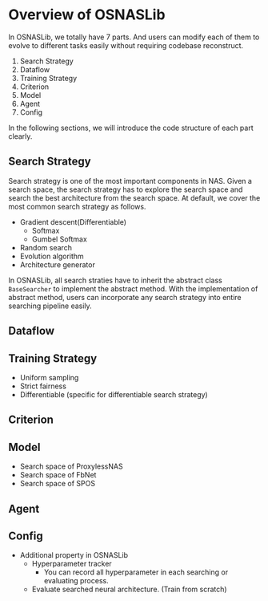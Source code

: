 # Overview of OSNASLib
In OSNASLib, we totally have 7 parts. And users can modify each of them to evolve to different tasks easily without requiring codebase reconstruct. 

1. Search Strategy
2. Dataflow
3. Training Strategy
4. Criterion
5. Model
6. Agent
7. Config

In the following sections, we will introduce the code structure of each part clearly.

## Search Strategy
Search strategy is one of the most important components in NAS. Given a search space, the search strategy has to explore the search space and search the best architecture from the search space. At default, we cover the most common search strategy as follows.

* Gradient descent(Differentiable)
    - Softmax
    - Gumbel Softmax
* Random search
* Evolution algorithm
* Architecture generator

In OSNASLib, all search straties have to inherit the abstract class `BaseSearcher` to implement the abstract method. With the implementation of abstract method, users can incorporate any search strategy into entire searching pipeline easily.


## Dataflow

## Training Strategy
* Uniform sampling
* Strict fairness
* Differentiable (specific for differentiable search strategy)

## Criterion

## Model
* Search space of ProxylessNAS
* Search space of FbNet
* Search space of SPOS

## Agent

## Config


* Additional property in OSNASLib
    * Hyperparameter tracker
        * You can record all hyperparameter in each searching or evaluating process.
    * Evaluate searched neural architecture. (Train from scratch)
